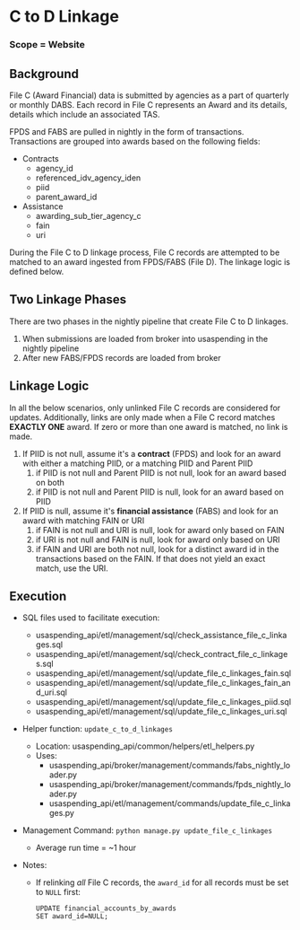 # C to D Linkage

### Scope = Website

## Background

File C (Award Financial) data is submitted by agencies as a part of quarterly or monthly DABS. Each record in File C represents an Award and its details, details which include an associated TAS.

FPDS and FABS are pulled in nightly in the form of transactions. Transactions are grouped into awards based on the following fields:
* Contracts
    * agency_id
    * referenced_idv_agency_iden
    * piid
    * parent_award_id
* Assistance
    * awarding_sub_tier_agency_c
    * fain
    * uri

During the File C to D linkage process, File C records are attempted to be matched to an award ingested from FPDS/FABS (File D). The linkage logic is defined below.

## Two Linkage Phases

There are two phases in the nightly pipeline that create File C to D linkages.

1. When submissions are loaded from broker into usaspending in the nightly pipeline
2. After new FABS/FPDS records are loaded from broker

## Linkage Logic

In all the below scenarios, only unlinked File C records are considered for updates. Additionally, links are only made when a File C record matches **EXACTLY ONE** award. If zero or more than one award is matched, no link is made.

1. If PIID is not null, assume it's a **contract** (FPDS) and look for an award with either a matching PIID, or a matching PIID and Parent PIID
    1. if PIID is not null and Parent PIID is not null, look for an award based on both
    2. if PIID is not null and Parent PIID is null, look for an award based on PIID
2. If PIID is null, assume it's **financial assistance** (FABS) and look for an award with matching FAIN or URI
    1. if FAIN is not null and URI is null, look for award only based on FAIN
    2. if URI is not null and FAIN is null, look for award only based on URI
    3. if FAIN and URI are both not null, look for a distinct award id in the transactions based on the FAIN. If that does not yield an exact match, use the URI.

## Execution

* SQL files used to facilitate execution:
    * usaspending_api/etl/management/sql/check_assistance_file_c_linkages.sql
    * usaspending_api/etl/management/sql/check_contract_file_c_linkages.sql
    * usaspending_api/etl/management/sql/update_file_c_linkages_fain.sql
    * usaspending_api/etl/management/sql/update_file_c_linkages_fain_and_uri.sql
    * usaspending_api/etl/management/sql/update_file_c_linkages_piid.sql
    * usaspending_api/etl/management/sql/update_file_c_linkages_uri.sql

* Helper function: `update_c_to_d_linkages`
    * Location: usaspending_api/common/helpers/etl_helpers.py
    * Uses:
        * usaspending_api/broker/management/commands/fabs_nightly_loader.py
        * usaspending_api/broker/management/commands/fpds_nightly_loader.py
        * usaspending_api/etl/management/commands/update_file_c_linkages.py

* Management Command: `python manage.py update_file_c_linkages`
    * Average run time = ~1 hour

* Notes:
    * If relinking _all_ File C records, the `award_id` for all records must be set to `NULL` first:

        ```
        UPDATE financial_accounts_by_awards
        SET award_id=NULL;
        ```